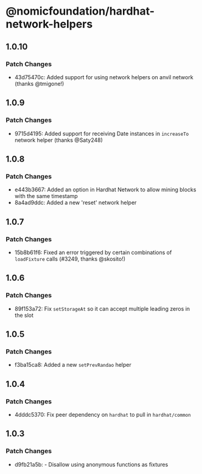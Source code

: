 # @nomicfoundation/hardhat-network-helpers

## 1.0.10

### Patch Changes

- 43d75470c: Added support for using network helpers on anvil network (thanks @tmigone!)

## 1.0.9

### Patch Changes

- 9715d4195: Added support for receiving Date instances in `increaseTo` network helper (thanks @Saty248)

## 1.0.8

### Patch Changes

- e443b3667: Added an option in Hardhat Network to allow mining blocks with the same timestamp
- 8a4ad9ddc: Added a new 'reset' network helper

## 1.0.7

### Patch Changes

- 15b8b61f6: Fixed an error triggered by certain combinations of `loadFixture` calls (#3249, thanks @skosito!)

## 1.0.6

### Patch Changes

- 89f153a72: Fix `setStorageAt` so it can accept multiple leading zeros in the slot

## 1.0.5

### Patch Changes

- f3ba15ca8: Added a new `setPrevRandao` helper

## 1.0.4

### Patch Changes

- 4dddc5370: Fix peer dependency on `hardhat` to pull in `hardhat/common`

## 1.0.3

### Patch Changes

- d9fb21a5b: - Disallow using anonymous functions as fixtures
